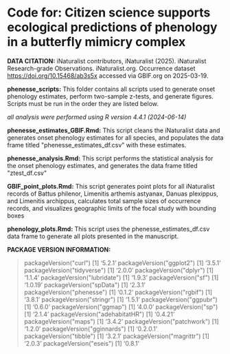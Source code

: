 # Code for: Citizen science supports ecological predictions of phenology in a butterfly mimicry complex

**DATA CITATION:** iNaturalist contributors, iNaturalist (2025). iNaturalist Research-grade Observations. iNaturalist.org. Occurrence dataset https://doi.org/10.15468/ab3s5x accessed via GBIF.org on 2025-03-19.


**phenesse_scripts:** This folder contains all scripts used to generate onset phenology estimates, perform two-sample z-tests, and generate figures. Scripts must be run in the order they are listed below.

*all analysis were performed using R version 4.4.1 (2024-06-14)*

**phenesse_estimates_GBIF.Rmd:** This script cleans the iNaturalist data and generates onset phenology estimates for all species, and populates the data frame titled "phenesse_estimates_df.csv" with these estimates. 

**phenesse_analysis.Rmd:** This script performs the statistical analysis for the onset phenology estimates, and generates the data frame titled "ztest_df.csv"

**GBIF_point_plots.Rmd:** This script generates point plots for all iNaturalist records of Battus philenor, Limenitis arthemis astyanax, Danuas plexippus, and Limenitis archippus, calculates total sample sizes of occurrence records, and visualizes geographic limits of the focal study with bounding boxes 

**phenology_plots.Rmd:** This script uses the phenesse_estimates_df.csv data frame to generate all plots presented in the manuscript. 

**PACKAGE VERSION INFORMATION:** 
> packageVersion("curl")
[1] ‘5.2.1’
> packageVersion("ggplot2")
[1] ‘3.5.1’
> packageVersion("tidyverse")
[1] ‘2.0.0’
> packageVersion("dplyr")
[1] ‘1.1.4’
> packageVersion("lubridate")
[1] ‘1.9.3’
> packageVersion("sf")
[1] ‘1.0.19’
> packageVersion("spData")
[1] ‘2.3.1’
> packageVersion("phenesse")
[1] ‘0.1.2’
> packageVersion("rgbif")
[1] ‘3.8.1’
> packageVersion("stringr")
[1] ‘1.5.1’
> packageVersion("ggpubr")
[1] ‘0.6.0’
> packageVersion("ggmap")
[1] ‘4.0.0’
> packageVersion("sp")
[1] ‘2.1.4’
> packageVersion("adehabitatHR")
[1] ‘0.4.21’
> packageVersion("maps")
[1] ‘3.4.2’
> packageVersion("patchwork")
[1] ‘1.2.0’
> packageVersion("gginnards")
[1] ‘0.2.0.1’
> packageVersion("tibble")
[1] ‘3.2.1’
> packageVersion("magrittr")
[1] ‘2.0.3’
> packageVersion("eseis")
[1] ‘0.8.1’